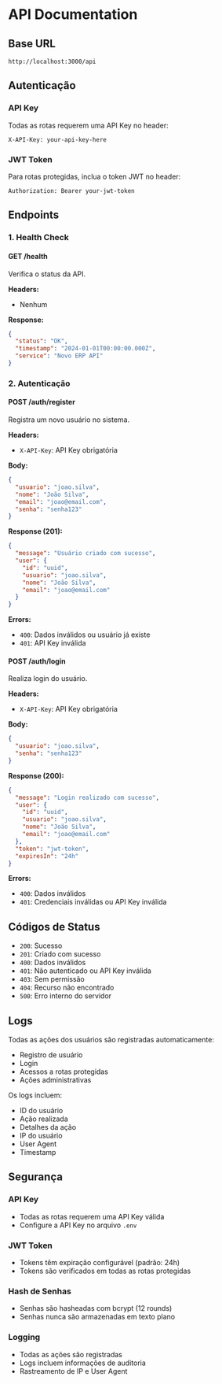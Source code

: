 # API Documentation

## Base URL

```
http://localhost:3000/api
```

## Autenticação

### API Key

Todas as rotas requerem uma API Key no header:

```
X-API-Key: your-api-key-here
```

### JWT Token

Para rotas protegidas, inclua o token JWT no header:

```
Authorization: Bearer your-jwt-token
```

## Endpoints

### 1. Health Check

#### GET /health

Verifica o status da API.

**Headers:**

- Nenhum

**Response:**

```json
{
  "status": "OK",
  "timestamp": "2024-01-01T00:00:00.000Z",
  "service": "Novo ERP API"
}
```

### 2. Autenticação

#### POST /auth/register

Registra um novo usuário no sistema.

**Headers:**

- `X-API-Key`: API Key obrigatória

**Body:**

```json
{
  "usuario": "joao.silva",
  "nome": "João Silva",
  "email": "joao@email.com",
  "senha": "senha123"
}
```

**Response (201):**

```json
{
  "message": "Usuário criado com sucesso",
  "user": {
    "id": "uuid",
    "usuario": "joao.silva",
    "nome": "João Silva",
    "email": "joao@email.com"
  }
}
```

**Errors:**

- `400`: Dados inválidos ou usuário já existe
- `401`: API Key inválida

#### POST /auth/login

Realiza login do usuário.

**Headers:**

- `X-API-Key`: API Key obrigatória

**Body:**

```json
{
  "usuario": "joao.silva",
  "senha": "senha123"
}
```

**Response (200):**

```json
{
  "message": "Login realizado com sucesso",
  "user": {
    "id": "uuid",
    "usuario": "joao.silva",
    "nome": "João Silva",
    "email": "joao@email.com"
  },
  "token": "jwt-token",
  "expiresIn": "24h"
}
```

**Errors:**

- `400`: Dados inválidos
- `401`: Credenciais inválidas ou API Key inválida

## Códigos de Status

- `200`: Sucesso
- `201`: Criado com sucesso
- `400`: Dados inválidos
- `401`: Não autenticado ou API Key inválida
- `403`: Sem permissão
- `404`: Recurso não encontrado
- `500`: Erro interno do servidor

## Logs

Todas as ações dos usuários são registradas automaticamente:

- Registro de usuário
- Login
- Acessos a rotas protegidas
- Ações administrativas

Os logs incluem:

- ID do usuário
- Ação realizada
- Detalhes da ação
- IP do usuário
- User Agent
- Timestamp

## Segurança

### API Key

- Todas as rotas requerem uma API Key válida
- Configure a API Key no arquivo `.env`

### JWT Token

- Tokens têm expiração configurável (padrão: 24h)
- Tokens são verificados em todas as rotas protegidas

### Hash de Senhas

- Senhas são hasheadas com bcrypt (12 rounds)
- Senhas nunca são armazenadas em texto plano

### Logging

- Todas as ações são registradas
- Logs incluem informações de auditoria
- Rastreamento de IP e User Agent
